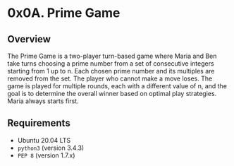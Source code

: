 # 0x0A. Prime Game

## Overview

The Prime Game is a two-player turn-based game where Maria and Ben take turns choosing a prime number from a set of consecutive integers starting from 1 up to n. Each chosen prime number and its multiples are removed from the set. The player who cannot make a move loses. The game is played for multiple rounds, each with a different value of n, and the goal is to determine the overall winner based on optimal play strategies. Maria always starts first.

## Requirements

- Ubuntu 20.04 LTS
- `python3` (version 3.4.3)
- `PEP 8` (version 1.7.x)
